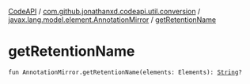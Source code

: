 [CodeAPI](../../index.md) / [com.github.jonathanxd.codeapi.util.conversion](../index.md) / [javax.lang.model.element.AnnotationMirror](index.md) / [getRetentionName](.)

# getRetentionName

`fun AnnotationMirror.getRetentionName(elements: Elements): `[`String`](https://kotlinlang.org/api/latest/jvm/stdlib/kotlin/-string/index.html)`?`